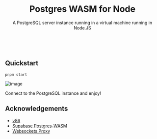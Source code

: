 <div align="center">
  <h1 align="center">Postgres WASM for Node</h1>
  <p align="center">A PostgreSQL server instance running in a virtual machine running in Node.JS<br />
  <br /><br />
</div>
<br />

## Quickstart

```terminal
pnpm start
```
![image](https://user-images.githubusercontent.com/44799944/201540448-ab30782e-68ae-4708-8e3d-22960884e6d7.png)

Connect to the PostgreSQL instance and enjoy!

## Acknowledgements

- [v86](https://github.com/copy/v86)
- [Supabase Postgres-WASM](https://github.com/supabase-community/postgres-wasm/tree/web/)
- [Websockets Proxy](https://github.com/benjamincburns/websockproxy)